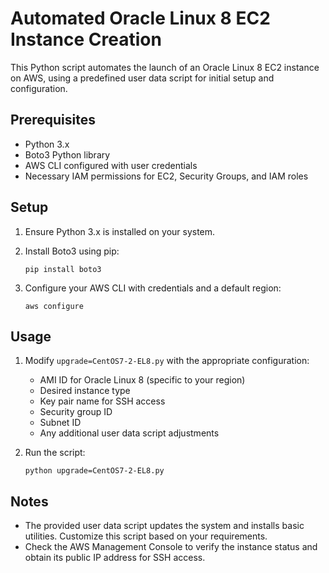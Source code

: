 # Automated Oracle Linux 8 EC2 Instance Creation

This Python script automates the launch of an Oracle Linux 8 EC2 instance on AWS, using a predefined user data script for initial setup and configuration.

## Prerequisites

- Python 3.x
- Boto3 Python library
- AWS CLI configured with user credentials
- Necessary IAM permissions for EC2, Security Groups, and IAM roles

## Setup

1. Ensure Python 3.x is installed on your system.
2. Install Boto3 using pip:

    ```
    pip install boto3
    ```

3. Configure your AWS CLI with credentials and a default region:

    ```
    aws configure
    ```

## Usage

1. Modify `upgrade=CentOS7-2-EL8.py` with the appropriate configuration:
    - AMI ID for Oracle Linux 8 (specific to your region)
    - Desired instance type
    - Key pair name for SSH access
    - Security group ID
    - Subnet ID
    - Any additional user data script adjustments

2. Run the script:

    ```
    python upgrade=CentOS7-2-EL8.py
    ```

## Notes

- The provided user data script updates the system and installs basic utilities. Customize this script based on your requirements.
- Check the AWS Management Console to verify the instance status and obtain its public IP address for SSH access.
